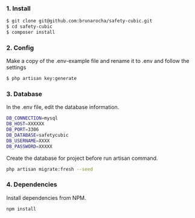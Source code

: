 ### 1. Install

```bash
$ git clone git@github.com:brunarocha/safety-cubic.git
$ cd safety-cubic
$ composer install
```

### 2. Config

Make a copy of the .env-example file and rename it to .env and follow the settings

```bash
$ php artisan key:generate
```

### 3. Database

In the .env file, edit the database information.

```bash
DB_CONNECTION=mysql
DB_HOST=XXXXXX
DB_PORT=3306
DB_DATABASE=safetycubic
DB_USERNAME=XXXX
DB_PASSWORD=XXXXX
```

Create the database for project before run artisan command.

```bash
php artisan migrate:fresh --seed
```

### 4. Dependencies

Install dependencies from NPM.

```bash
npm install
```